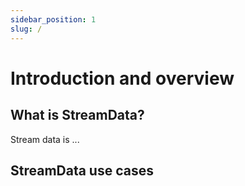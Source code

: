```yaml
---
sidebar_position: 1
slug: /
---
```


# Introduction and overview
## What is StreamData?
Stream data is ...
## StreamData use cases